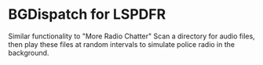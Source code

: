 # BGDispatch for LSPDFR
Similar functionality to "More Radio Chatter" Scan a directory for audio files, then play these files at random intervals to simulate police radio in the background. 
